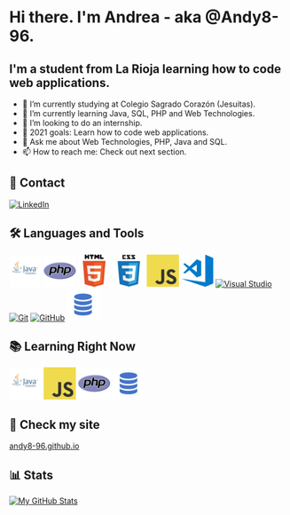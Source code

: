 # Hi there. I'm Andrea - aka @Andy8-96.

## I'm a student from La Rioja learning how to code web applications.

- 🔭 I’m currently studying at Colegio Sagrado Corazón (Jesuitas).
- 🌱 I’m currently learning Java, SQL, PHP and Web Technologies.
- 👯 I’m looking to do an internship.
- 🥅 2021 goals: Learn how to code web applications.
- 💬 Ask me about Web Technologies, PHP, Java and SQL.
- 📫 How to reach me: Check out next section.

## 💬 Contact

[<img alt="LinkedIn" width="40" height="32" src="https://cdn.jsdelivr.net/npm/simple-icons@v3/icons/linkedin.svg" />][LinkedIn]

## 🛠 Languages and Tools

[<img alt="Java" width="58" src="https://raw.githubusercontent.com/github/explore/80688e429a7d4ef2fca1e82350fe8e3517d3494d/topics/java/java.png" />][Java]
[<img alt="PHP" width="58" src="https://raw.githubusercontent.com/github/explore/ccc16358ac4530c6a69b1b80c7223cd2744dea83/topics/php/php.png" />][PHP]
[<img alt="HTML" width="58" src="https://raw.githubusercontent.com/github/explore/80688e429a7d4ef2fca1e82350fe8e3517d3494d/topics/html/html.png" />][HTML]
[<img alt="CSS" width="58" src="https://raw.githubusercontent.com/github/explore/80688e429a7d4ef2fca1e82350fe8e3517d3494d/topics/css/css.png" />][CSS]
[<img alt="JavaScript" width="58" src="https://raw.githubusercontent.com/github/explore/80688e429a7d4ef2fca1e82350fe8e3517d3494d/topics/javascript/javascript.png" />][JavaScript]
[<img alt="Visual Studio Code" width="58" src="https://raw.githubusercontent.com/github/explore/80688e429a7d4ef2fca1e82350fe8e3517d3494d/topics/visual-studio-code/visual-studio-code.png" />][Visual Studio Code]
[<img alt="Visual Studio" width="58" src="https://www.misprogramas.es/sites/default/files/styles/logos/public/content/logos/visual_studio.png?itok=BRo9dKMj" />][Visual Studio]
[<img alt="Git" width="58" src="https://www.vectorlogo.zone/logos/git-scm/git-scm-icon.svg" />][Git]
[<img alt="GitHub" width="58" src="https://cdn.jsdelivr.net/npm/simple-icons@v3/icons/github.svg" />][GitHub]
[<img alt="SQL" width="58" src="https://raw.githubusercontent.com/github/explore/80688e429a7d4ef2fca1e82350fe8e3517d3494d/topics/sql/sql.png" />][SQL]

## 📚 Learning Right Now

[<img alt="Java" width="58" src="https://raw.githubusercontent.com/github/explore/80688e429a7d4ef2fca1e82350fe8e3517d3494d/topics/java/java.png" />][Java]
[<img alt="JavaScript" width="58" src="https://raw.githubusercontent.com/github/explore/80688e429a7d4ef2fca1e82350fe8e3517d3494d/topics/javascript/javascript.png" />][JavaScript]
[<img alt="PHP" width="58" src="https://raw.githubusercontent.com/github/explore/ccc16358ac4530c6a69b1b80c7223cd2744dea83/topics/php/php.png" />][PHP]
[<img alt="SQL" width="58" src="https://raw.githubusercontent.com/github/explore/80688e429a7d4ef2fca1e82350fe8e3517d3494d/topics/sql/sql.png" />][SQL]

## 📃 Check my site

[andy8-96.github.io](https://andy8-96.github.io/)

## 📊 Stats

[![My GitHub Stats](https://github-readme-stats.vercel.app/api?username=Andy8-96&show_icons=true&hide_border=true&theme=vue)](https://github.com/anuraghazra/github-readme-stats)

<!-- Reference URLs -->
[PHP]: https://www.php.net/
[Java]: https://www.java.com/es/download/
[LinkedIn]: https://es.linkedin.com/in/andrea-cabral-angulo-0b3322142
[HTML]: https://github.com/search?q=html
[CSS]: https://github.com/search?q=css
[JavaScript]: https://github.com/search?q=javascript
[Visual Studio Code]: https://code.visualstudio.com/
[Visual Studio]: https://visualstudio.microsoft.com/es/
[Git]: https://git-scm.com/
[GitHub]: https://github.com/
[SQL]: https://www.microsoft.com/es-es/sql-server/sql-server-downloads


